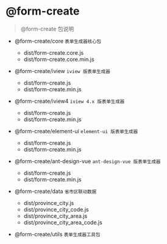 # @form-create
> @form-create 包说明

- @form-create/core `表单生成器核心包`

    - dist/form-create.core.js
    - dist/form-create.core.min.js

- @form-create/iview `iview 版表单生成器`

    - dist/form-create.js
    - dist/form-create.min.js

- @form-create/iview4 `iview 4.x 版表单生成器`

    - dist/form-create.js
    - dist/form-create.min.js

- @form-create/element-ui `element-ui 版表单生成器`

    - dist/form-create.js
    - dist/form-create.min.js

- @form-create/ant-design-vue `ant-design-vue 版表单生成器`

    - dist/form-create.js
    - dist/form-create.min.js

- @form-create/data `省市区联动数据`

    - dist/province_city.js
    - dist/province_city_code.js
    - dist/province_city_area.js
    - dist/province_city_area_code.js

- @form-create/utils `表单生成器工具包`
